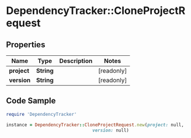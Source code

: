 # DependencyTracker::CloneProjectRequest

## Properties

Name | Type | Description | Notes
------------ | ------------- | ------------- | -------------
**project** | **String** |  | [readonly] 
**version** | **String** |  | [readonly] 

## Code Sample

```ruby
require 'DependencyTracker'

instance = DependencyTracker::CloneProjectRequest.new(project: null,
                                 version: null)
```


